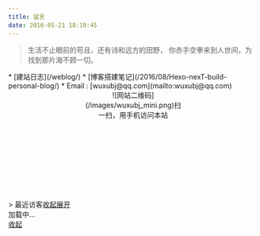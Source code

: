 ```yaml
---
title: 留言
date: 2016-05-21 18:19:45
---
```

<blockquote class="blockquote-center">生活不止眼前的苟且，还有诗和远方的田野，
你赤手空拳来到人世间，为找到那片海不顾一切。</br><div class="demo" id="music"><div id="player3" class="aplayer"></div></div></blockquote>
* [建站日志](/weblog/)
* [博客搭建笔记](/2016/08/Hexo-nexT-build-personal-blog/)
* Email : [wuxubj@qq.com](mailto:wuxubj@qq.com)

<center><div style="width:200px;height:200px;padding-bottom:20px;">![网站二维码](/images/wuxubj_mini.png)扫一扫，用手机访问本站</div></center>
>&nbsp;<span class="dsrv_flag">最近访客</span><span id="dsrv_putaway" class="dsrv_flag"><a href="javascript:void(0);" onclick="hideElement('ds-recent-visitors');showElement('dsrv_spread');hideElement('dsrv_putaway');hideElement('dsrv_putaway2');">收起</a></span><span id="dsrv_spread" class="dsrv_flag hidden"><a href="javascript:void(0);" onclick="showElement('ds-recent-visitors');showElement('dsrv_putaway');showElement('dsrv_putaway2');hideElement('dsrv_spread')">展开</a></span>

<div class="ds-recent-visitors" data-num-items="1000" data-avatar-size="22" id="ds-recent-visitors">加载中...</div><span id="dsrv_putaway2" class="dsrv_flag"><a href="javascript:void(0);" onclick="hideElement('ds-recent-visitors');showElement('dsrv_spread');hideElement('dsrv_putaway');hideElement('dsrv_putaway2');">收起</a></span>

<link rel="stylesheet" href="/css/mycss/underline.css">
<link rel="stylesheet" href="http://o9w8f1xrl.bkt.clouddn.com/APlayer/APlayer.min.css">
<link rel="stylesheet" href="/css/mycss/guestbook.css">
<script src="http://o9w8f1xrl.bkt.clouddn.com/APlayer/APlayer.min.js"></script>
<script src="/js/myscript/guestbook.js"></script>